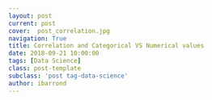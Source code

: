 ```yaml
---
layout: post
current: post
cover:  post_correlation.jpg
navigation: True
title: Correlation and Categorical VS Numerical values
date: 2018-09-21 10:00:00
tags: [Data Science]
class: post-template
subclass: 'post tag-data-science'
author: ibarrond
---
```


